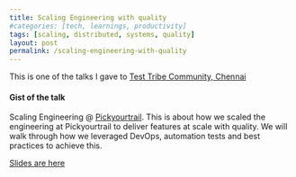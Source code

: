 ```yaml
---
title: Scaling Engineering with quality
#categories: [tech, learnings, productivity]
tags: [scaling, distributed, systems, quality]
layout: post
permalink: /scaling-engineering-with-quality
---
```

This is one of the talks I gave to [Test Tribe Community, Chennai](https://www.thetesttribe.com/events/the-test-tribe-4th-chennai-meetup-at-pickyourtrail/)

#### Gist of the talk

Scaling Engineering @ [Pickyourtrail](https://pickyourtrail.com). This is about how we scaled the engineering at Pickyourtrail to deliver features at scale with quality. We will walk through how we leveraged DevOps, automation tests and best practices to achieve this.

[Slides are here](images/VG-PYT-Mar72020.pdf)


